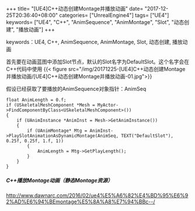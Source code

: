 +++
title= "[UE4]C++动态创建Montage并播放动画"
date= "2017-12-25T20:36:40+08:00"
categories= ["UnrealEngine4"]
tags= ["UE4"]
keywords= ["UE4", "C++", "AnimSequence", "AnimMontage", "Slot", "动态创建", "播放动画"]
+++

keywords：UE4, C++, AnimSequence, AnimMontage, Slot, 动态创建, 播放动画

首先要在动画蓝图中添加Slot节点，默认的Slot名字为DefaultSlot。这个名字会在C++代码中使用
{{< figure src="/img/20171225-[UE4]C++动态创建Montage并播放动画/[UE4]C++动态创建Montage并播放动画-01.jpg">}}


假设已经获取了要播放的AnimSequence对象指针：AnimSeq

	float AnimLength = 0.f;
	if (USkeletalMeshComponent *Mesh = MyActor->FindComponentByClass<USkeletalMeshComponent>())
	{
		if (UAnimInstance *AnimInst = Mesh->GetAnimInstance())
		{
			if (UAnimMontage* Mtg = AnimInst->PlaySlotAnimationAsDynamicMontage(AnimSeq, TEXT("DefaultSlot"), 0.25f, 0.25f, 1.f, 1))
			{
				AnimLength = Mtg->GetPlayLength();
			}
		}
	}

##### C++播放Montage动画（静态Montage资源）
http://www.dawnarc.com/2016/02/ue4%E5%A6%82%E4%BD%95%E6%92%AD%E6%94%BEmontage%E5%8A%A8%E7%94%BBc--/